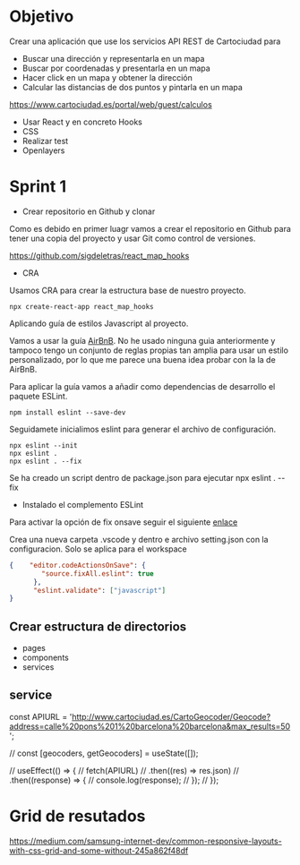 # Objetivo

Crear una aplicación que use los servicios API REST de Cartociudad para
- Buscar una dirección y representarla en un mapa
- Buscar por coordenadas y presentarla en un mapa
- Hacer click en un mapa y obtener la dirección
- Calcular las distancias de dos puntos y pintarla en un mapa

https://www.cartociudad.es/portal/web/guest/calculos

- Usar React y en concreto Hooks
- CSS
- Realizar test
- Openlayers

# Sprint 1

- Crear repositorio en Github y clonar

Como es debido en primer luagr vamos a crear el repositorio en Github para tener una copia del proyecto y usar Git como control de versiones.

https://github.com/sigdeletras/react_map_hooks

- CRA

Usamos CRA para crear la estructura base de nuestro proyecto.


```
npx create-react-app react_map_hooks
```

Aplicando guía de estilos Javascript al proyecto. 

Vamos a usar la guía [AirBnB](https://github.com/airbnb/javascript). No he usado ninguna guia anteriormente y tampoco tengo un conjunto de reglas propias tan amplia para usar un estilo personalizado, por lo que me parece una buena idea probar con la la de AirBnB.

Para aplicar la guía vamos a añadir como dependencias de desarrollo el paquete ESLint.

```
npm install eslint --save-dev
```

Seguidamete inicialimos eslint para generar el archivo de configuración.

```
npx eslint --init
npx eslint .
npx eslint . --fix
```

Se ha creado un script dentro de package.json para ejecutar 
npx eslint . --fix

- Instalado el complemento ESLint


Para activar la opción de fix onsave seguir el siguiente [enlace](https://www.digitalocean.com/community/tutorials/workflow-auto-eslinting#:~:text=If%20you%20have%20the%20ESLint,fixable%20Problems%E2%80%9D%20and%20press%20enter.&text=Beautiful!)

Crea una nueva carpeta .vscode y dentro e archivo setting.json con la configuracion. Solo se aplica para el workspace

```json
{    "editor.codeActionsOnSave": {
        "source.fixAll.eslint": true
      },
      "eslint.validate": ["javascript"]
}
```

## Crear estructura de directorios
- pages
- components
- services

## service

const APIURL = 'http://www.cartociudad.es/CartoGeocoder/Geocode?address=calle%20pons%201%20barcelona%20barcelona&max_results=50';

  // const [geocoders, getGeocoders] = useState([]);

  // useEffect(() => {
  //   fetch(APIURL)
  //     .then((res) => res.json)
  //     .then((response) => {
  //       console.log(response);
  //     });
  // });


# Grid de resutados

https://medium.com/samsung-internet-dev/common-responsive-layouts-with-css-grid-and-some-without-245a862f48df